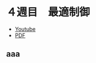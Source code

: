 # ４週目　最適制御

* [Youtube](https://www.youtube.com/watch?v=Cs2MFQAoffw)
* [PDF](http:/www.ritsumei.ac.jp/~uemura-m/control2/control2_4.pdf)

## aaa
